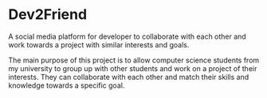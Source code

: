 # Dev2Friend
A social media platform for developer to collaborate with each other and work towards a project with similar interests and goals.

The main purpose of this project is to allow computer science students from my university to group up with other students and work on a project of their interests. They can collaborate with each other and match their skills and knowledge towards a specific goal.
